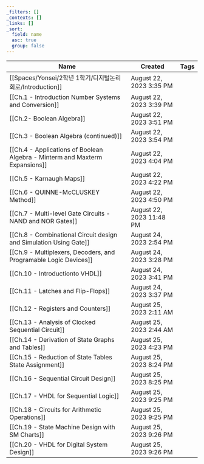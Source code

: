 ```yaml
---
_filters: []
_contexts: []
_links: []
_sort:
  field: name
  asc: true
  group: false
---
```

|Name|Created|Tags|
|---|---|---|
|[[Spaces/Yonsei/2학년 1학기/디지털논리회로/Introduction]]|August 22, 2023 3:35 PM||
|[[Ch.1 - Introduction Number Systems and Conversion]]|August 22, 2023 3:39 PM||
|[[Ch.2- Boolean Algebra]]|August 22, 2023 3:51 PM||
|[[Ch.3 - Boolean Algebra (continued)]]|August 22, 2023 3:54 PM||
|[[Ch.4 - Applications of Boolean Algebra - Minterm and Maxterm Expansions]]|August 22, 2023 4:04 PM||
|[[Ch.5 - Karnaugh Maps]]|August 22, 2023 4:22 PM||
|[[Ch.6 - QUINNE-McCLUSKEY Method]]|August 22, 2023 4:50 PM||
|[[Ch.7 - Multi-level Gate Circuits - NAND and NOR Gates]]|August 22, 2023 11:48 PM||
|[[Ch.8 - Combinational Circuit design and Simulation Using Gate]]|August 24, 2023 2:54 PM||
|[[Ch.9 - Multiplexers, Decoders, and Programable Logic Devices]]|August 24, 2023 3:28 PM||
|[[Ch.10 - Introductionto VHDL]]|August 24, 2023 3:41 PM||
|[[Ch.11 - Latches and Flip-Flops]]|August 24, 2023 3:37 PM||
|[[Ch.12 - Registers and Counters]]|August 25, 2023 2:11 AM||
|[[Ch.13 - Analysis of Clocked Sequential Circuit]]|August 25, 2023 2:44 AM||
|[[Ch.14 - Derivation of State Graphs and Tables]]|August 25, 2023 4:23 PM||
|[[Ch.15 - Reduction of State Tables State Assignment]]|August 25, 2023 8:24 PM||
|[[Ch.16 - Sequential Circuit Design]]|August 25, 2023 8:25 PM||
|[[Ch.17 - VHDL for Sequential Logic]]|August 25, 2023 9:25 PM||
|[[Ch.18 - Circuits for Arithmetic Operations]]|August 25, 2023 9:25 PM||
|[[Ch.19 - State Machine Design with SM Charts]]|August 25, 2023 9:26 PM||
|[[Ch.20 - VHDL for Digital System Design]]|August 25, 2023 9:26 PM||